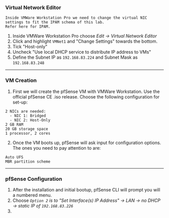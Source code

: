 ### Virtual Network Editor
```
Inside VMWare Workstation Pro we need to change the virtual NIC settings to fit the IPAM schema of this lab.  
Refer here for IPAM.
```
1. Inside VMWare Workstation Pro choose *Edit → Virtual Network Editor*
2. Click and highlight `VMNet1` and "Change Settings" towards the bottom.
3. Tick "Host-only"
4. Uncheck "Use local DHCP service to distribute IP address to VMs"
5. Define the Subnet IP as `192.168.83.224` and Subnet Mask as `192.168.83.248`

---

### VM Creation
1. First we will create the pfSense VM with VMWare Workstation. Use the official pfSense CE .iso release. Choose the following configuration for set-up:
```
2 NICs are needed:
  - NIC 1: Bridged
  - NIC 2: Host-Only
2 GB RAM
20 GB storage space
1 processor, 2 cores
```
2. Once the VM boots up, pfSense will ask input for configuration options. The ones you need to pay attention to are:
```
Auto UFS
MBR partition scheme
```

---

### pfSense Configuration
1. After the installation and initial bootup, pfSense CLI will prompt you will a numbered menu.
2. Choose *`Option 2` is to "Set Interface(s) IP Address" → LAN → no DHCP → static IP of `192.168.83.226`*
3. 
